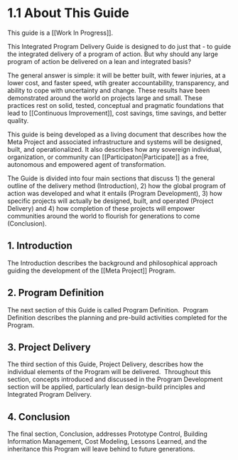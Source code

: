 # 1.1 About This Guide
This guide is a [[Work In Progress]]. 

This Integrated Program Delivery Guide is designed to do just that - to guide the integrated delivery of a program of action. But why should any large program of action be delivered on a lean and integrated basis? 

The general answer is simple: it will be better built, with fewer injuries, at a lower cost, and faster speed, wtih greater accountability, transparency, and ability to cope with uncertainty and change. These results have been demonstrated around the world on projects large and small. These practices rest on solid, tested, conceptual and pragmatic foundations that lead to [[Continuous Improvement]], cost savings, time savings, and better quality. 

This guide is being developed as a living document that describes how the Meta Project and associated infrastructure and systems will be designed, built, and operationalized. It also describes how any sovereign individual, organization, or community can [[Participaton|Participate]] as a free, autonomous and empowered agent of transformation.

The Guide is divided into four main sections that discuss 1) the general outline of the delivery method (Introduction), 2) how the global program of action was developed and what it entails (Program Development), 3) how specific projects will actually be designed, built, and operated (Project Delivery) and 4) how completion of these projects will empower communities around the world to flourish for generations to come (Conclusion).

## 1. Introduction

The Introduction describes the background and philosophical approach guiding the development of the [[Meta Project]] Program. 

## 2. Program Definition

The next section of this Guide is called Program Definition.  Program Definition describes the planning and pre-build activities completed for the Program.  

## 3. Project Delivery

The third section of this Guide, Project Delivery, describes how the individual elements of the Program will be delivered.  Throughout this section, concepts introduced and discussed in the Program Development section will be applied, particularly lean design-build principles and Integrated Program Delivery.

## 4. Conclusion

The final section, Conclusion, addresses Prototype Control, Building Information Management, Cost Modeling, Lessons Learned, and the inheritance this Program will leave behind to future generations.